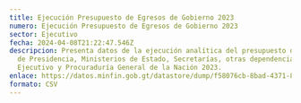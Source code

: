 ```yaml
---
title: Ejecución Presupuesto de Egresos de Gobierno 2023
numero: Ejecución Presupuesto de Egresos de Gobierno 2023
sector: Ejecutivo
fecha: 2024-04-08T21:22:47.546Z
descripcion: Presenta datos de la ejecución analítica del presupuesto de egresos
  de Presidencia, Ministerios de Estado, Secretarías, otras dependencias del
  Ejecutivo y Procuraduría General de la Nación 2023.
enlace: https://datos.minfin.gob.gt/datastore/dump/f58076cb-8bad-4371-8ba4-38dbe47fb08a
formato: CSV
---
```

